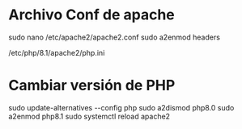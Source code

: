 

# Archivo Conf de apache
sudo nano /etc/apache2/apache2.conf
sudo a2enmod headers


/etc/php/8.1/apache2/php.ini 


# Cambiar versión de PHP
sudo update-alternatives --config php
sudo a2dismod php8.0
sudo a2enmod php8.1
 sudo systemctl reload apache2
